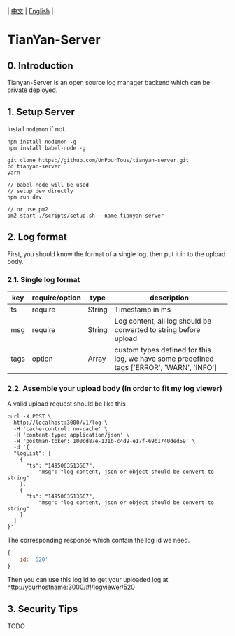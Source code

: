 | [中文](https://github.com/UnPourTous/tianyan-server/blob/master/README.zh-CN.md) | [English](https://github.com/UnPourTous/tianyan-server/blob/master/README.md) |

# TianYan-Server 
## 0. Introduction 
Tianyan-Server is an open source log manager backend which can be private deployed.

## 1. Setup Server
Install `nodemon` if not.
``` shell 
npm install nodemon -g 
npm install babel-node -g 

```

``` shell
git clone https://github.com/UnPourTous/tianyan-server.git
cd tianyan-server 
yarn 

// babel-node will be used
// setup dev directly
npm run dev

// or use pm2 
pm2 start ./scripts/setup.sh --name tianyan-server
```

## 2. Log format
First, you should know the format of a single log. then put it in to the upload body.

### 2.1. Single log format

key | require/option | type | description 
--- | --- | --- | ---
ts | require | String | Timestamp in ms 
|msg|require|String|Log content, all log should be converted to string before upload|
|tags|option|Array|custom types defined for this log, we have some predefined tags ['ERROR', 'WARN', 'INFO']|

### 2.2. Assemble your upload body (In order to fit my log viewer)

A valid upload request should be like this

``` shell
curl -X POST \
  http://localhost:3000/v1/log \
  -H 'cache-control: no-cache' \
  -H 'content-type: application/json' \
  -H 'postman-token: 100cd87e-131b-c4d9-e17f-69b1740ded59' \
  -d '{
  "logList": [
  	{
  	  "ts": "1495063513667",
          "msg": "log content, json or object should be convert to string"
  	}, 
  	{
  	  "ts": "1495063513667",
          "msg": "log content, json or object should be convert to string"
  	}
  ]
}'
```
The corresponding response which contain the log id we need.

``` js
{
	id: '520'
}
```

Then you can use this log id to get your uploaded log at [http://yourhostname:3000/#!/logviewer/520](http://youhostname:3000/#!/logviewer/520)

## 3. Security Tips

TODO 
